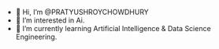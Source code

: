 - 👋 Hi, I’m @PRATYUSHROYCHOWDHURY
- 👀 I’m interested in Ai.
- 🌱 I’m currently learning Artificial Intelligence & Data Science Engineering.

<!---
PRATYUSHROYCHOWDHURY/PRATYUSHROYCHOWDHURY is a ✨ special ✨ repository because its `README.md` (this file) appears on your GitHub profile.
You can click the Preview link to take a look at your changes.
--->
